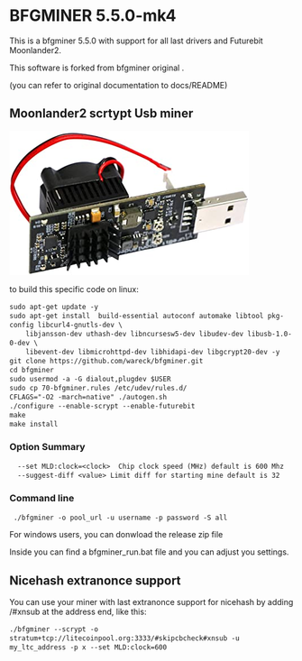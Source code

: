 # BFGMINER 5.5.0-mk4                                                        

This is a bfgminer 5.5.0 with support for all last drivers and Futurebit Moonlander2.

This software is forked from bfgminer original .

(you can refer to original documentation to docs/README)

## Moonlander2 scrtypt Usb miner ##

![](https://github.com/wareck/bfgminer/blob/bfgminer/docs/moonlander.jpg)

to build this specific code on linux:

	sudo apt-get update -y
	sudo apt-get install  build-essential autoconf automake libtool pkg-config libcurl4-gnutls-dev \
        libjansson-dev uthash-dev libncursesw5-dev libudev-dev libusb-1.0-0-dev \
        libevent-dev libmicrohttpd-dev libhidapi-dev libgcrypt20-dev -y
	git clone https://github.com/wareck/bfgminer.git
	cd bfgminer
	sudo usermod -a -G dialout,plugdev $USER
	sudo cp 70-bfgminer.rules /etc/udev/rules.d/
	CFLAGS="-O2 -march=native" ./autogen.sh
	./configure --enable-scrypt --enable-futurebit
	make
	make install

### Option Summary ###

```
  --set MLD:clock=<clock>  Chip clock speed (MHz) default is 600 Mhz
  --suggest-diff <value> Limit diff for starting mine default is 32
```

### Command line ###

```
 ./bfgminer -o pool_url -u username -p password -S all 
```

For windows users, you can donwload the release zip file

Inside you can find a bfgminer_run.bat file and you can adjust you settings.

## Nicehash extranonce support ##

You can use your miner with last extranonce support for nicehash by adding /#xnsub at the address end, like this:

	./bfgminer --scrypt -o stratum+tcp://litecoinpool.org:3333/#skipcbcheck#xnsub -u my_ltc_address -p x --set MLD:clock=600
	
